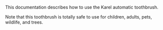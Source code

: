 
This documentation describes how to use the Karel automatic toothbrush.

Note that this toothbrush is totally safe to use for children, adults, pets, wildlife, and trees.
